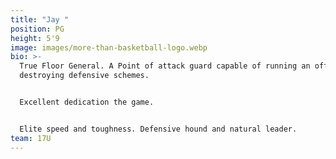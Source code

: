 ```yaml
---
title: "Jay "
position: PG
height: 5'9
image: images/more-than-basketball-logo.webp
bio: >-
  True Floor General. A Point of attack guard capable of running an offense and
  destroying defensive schemes. 


  Excellent dedication the game. 


  Elite speed and toughness. Defensive hound and natural leader. 
team: 17U
---
```

